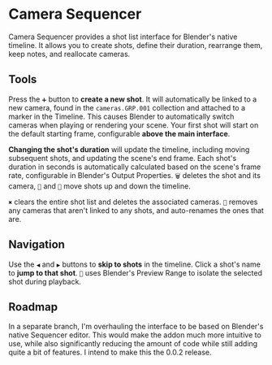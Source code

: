 # Camera Sequencer
Camera Sequencer provides a shot list interface for Blender's native timeline. It allows you to create shots, define their duration, rearrange them, keep notes, and reallocate cameras.

## Tools
Press the `➕` button to **create a new shot**. It will automatically be linked to a new camera, found in the `cameras.GRP.001` collection and attached to a marker in the Timeline. This causes Blender to automatically switch cameras when playing or rendering your scene. Your first shot will start on the default starting frame, configurable **above the main interface**.

**Changing the shot's duration** will update the timeline, including moving subsequent shots, and updating the scene's end frame. Each shot's duration in seconds is automatically calculated based on the scene's frame rate, configurable in Blender's Output Properties. `🗑️` deletes the shot and its camera, `🔼` and `🔽` move shots up and down the timeline.

`✖️` clears the entire shot list and deletes the associated cameras. `🧹` removes any cameras that aren't linked to any shots, and auto-renames the ones that are.

## Navigation
Use the `◀️` and `▶️` buttons to **skip to shots** in the timeline. Click a shot's name to **jump to that shot**. `🔎` uses Blender's Preview Range to isolate the selected shot during playback.

## Roadmap
In a separate branch, I'm overhauling the interface to be based on Blender's native Sequencer editor. This would make the addon much more intuitive to use, while also significantly reducing the amount of code while still adding quite a bit of features. I intend to make this the 0.0.2 release.
